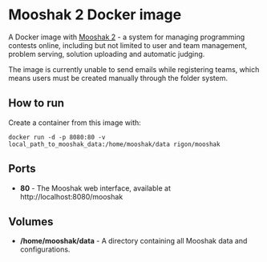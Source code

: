 # Mooshak 2 Docker image

A Docker image with [Mooshak 2](https://mooshak2.dcc.fc.up.pt) - a system for managing programming contests online, including but not limited to user and team management, problem serving, solution uploading and automatic judging.

The image is currently unable to send emails while registering teams, which means users must be created manually through the folder system.

## How to run

Create a container from this image with:

```
docker run -d -p 8080:80 -v local_path_to_mooshak_data:/home/mooshak/data rigon/mooshak
```

## Ports

- **80** - The Mooshak web interface, available at http://localhost:8080/mooshak

## Volumes

- **/home/mooshak/data** - A directory containing all Mooshak data and configurations.
